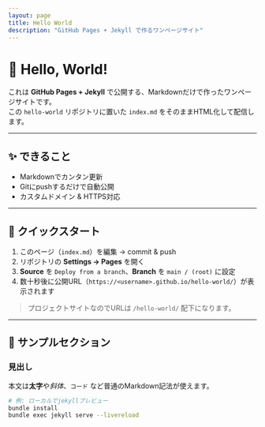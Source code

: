 ```yaml
---
layout: page
title: Hello World
description: "GitHub Pages + Jekyll で作るワンページサイト"
---
```


# 👋 Hello, World!

これは **GitHub Pages + Jekyll** で公開する、Markdownだけで作ったワンページサイトです。  
この `hello-world` リポジトリに置いた `index.md` をそのままHTML化して配信します。

---

## ✨ できること
- Markdownでカンタン更新
- Gitにpushするだけで自動公開
- カスタムドメイン & HTTPS対応

---

## 🚀 クイックスタート
1. このページ（`index.md`）を編集 → commit & push  
2. リポジトリの **Settings → Pages** を開く  
3. **Source** を `Deploy from a branch`、**Branch** を `main / (root)` に設定  
4. 数十秒後に公開URL（`https://<username>.github.io/hello-world/`）が表示されます

> プロジェクトサイトなのでURLは `/hello-world/` 配下になります。

---

## 🧱 サンプルセクション
### 見出し
本文は**太字**や*斜体*、`コード` など普通のMarkdown記法が使えます。

```bash
# 例: ローカルでjekyllプレビュー
bundle install
bundle exec jekyll serve --livereload

